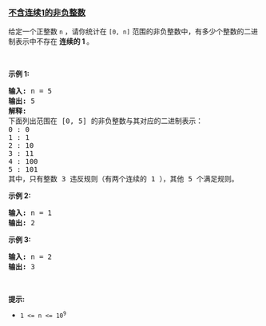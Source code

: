 ### [不含连续1的非负整数](https://leetcode-cn.com/problems/non-negative-integers-without-consecutive-ones)

<p>给定一个正整数 <code>n</code> ，请你统计在&nbsp;<code>[0, n]</code> 范围的非负整数中，有多少个整数的二进制表示中不存在 <strong>连续的 1 </strong>。</p>

<p>&nbsp;</p>

<p><strong>示例 1:</strong></p>

<pre>
<strong>输入:</strong> n = 5
<strong>输出:</strong> 5
<strong>解释:</strong> 
下面列出范围在 [0, 5] 的非负整数与其对应的二进制表示：
0 : 0
1 : 1
2 : 10
3 : 11
4 : 100
5 : 101
其中，只有整数 3 违反规则（有两个连续的 1 ），其他 5 个满足规则。</pre>

<p><strong>示例 2:</strong></p>

<pre>
<strong>输入:</strong> n = 1
<strong>输出:</strong> 2
</pre>

<p><strong>示例 3:</strong></p>

<pre>
<strong>输入:</strong> n = 2
<strong>输出:</strong> 3
</pre>

<p>&nbsp;</p>

<p><strong>提示:</strong></p>

<ul>
	<li><code>1 &lt;= n &lt;= 10<sup>9</sup></code></li>
</ul>
